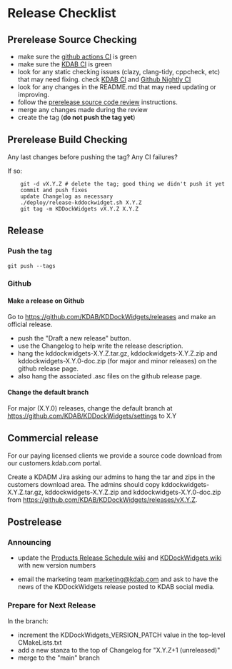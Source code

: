 # Release Checklist

## Prerelease Source Checking

* make sure the [github actions CI](https://github.com/KDAB/KDDockWidgets/actions) is green
* make sure the [KDAB CI](https://kdab.ci.kdab.com/#/projects/19) is green
* look for any static checking issues (clazy, clang-tidy, cppcheck, etc) that may need fixing.
  check [KDAB CI](https://kdab-artifacts.ci.kdab.com/analysis/kddockwidgets-stable)
  and [Github Nightly CI](https://github.com/KDAB/KDDockWidgets/actions/workflows/nightly.yml)
* look for any changes in the README.md that may need updating or improving.
* follow the [prerelease source code review](prerelease-source.md) instructions.
* merge any changes made during the review
* create the tag (**do not push the tag yet**)

## Prerelease Build Checking

Any last changes before pushing the tag? Any CI failures?

If so:

```shell
    git -d vX.Y.Z # delete the tag; good thing we didn't push it yet
    commit and push fixes
    update Changelog as necessary
    ./deploy/release-kddockwidget.sh X.Y.Z
    git tag -m KDDockWidgets vX.Y.Z X.Y.Z
```

## Release

### Push the tag

```shell
git push --tags
```

### Github

#### Make a release on Github

Go to <https://github.com/KDAB/KDDockWidgets/releases> and make an official release.

* push the "Draft a new release" button.
* use the Changelog to help write the release description.
* hang the kddockwidgets-X.Y.Z.tar.gz, kddockwidgets-X.Y.Z.zip and kddockwidgets-X.Y.0-doc.zip
  (for major and minor releases) on the github release page.
* also hang the associated .asc files on the github release page.

#### Change the default branch

For major (X.Y.0) releases, change the default branch at
<https://github.com/KDAB/KDDockWidgets/settings> to X.Y

## Commercial release

For our paying licensed clients we provide a source code download from our customers.kdab.com portal.

Create a KDADM Jira asking our admins to hang the tar and zips in the customers download area.
The admins should copy kddockwidgets-X.Y.Z.tar.gz, kddockwidgets-X.Y.Z.zip and kddockwidgets-X.Y.0-doc.zip
from <https://github.com/KDAB/KDDockWidgets/releases/vX.Y.Z>.

## Postrelease

### Announcing

* update the
  [Products Release Schedule wiki](https://wiki.kdab.com/display/Products/Product+Release+Schedule)
  and [KDDockWidgets wiki](https://wiki.kdab.com/display/Products/KDDockWidgets)
  with new version numbers

* email the marketing team <marketing@kdab.com> and ask to have the news of
  the KDDockWidgets release posted to KDAB social media.

### Prepare for Next Release

In the branch:

* increment the KDDockWidgets_VERSION_PATCH value in the top-level CMakeLists.txt
* add a new stanza to the top of Changelog for "X.Y.Z+1 (unreleased)"
* merge to the "main" branch
